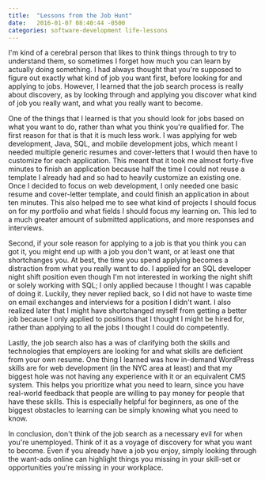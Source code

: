 ```yaml
---
title:  "Lessons from the Job Hunt"
date:   2016-01-07 08:40:44 -0500
categories: software-development life-lessons
---
```

I'm kind of a cerebral person that likes to think things through to try to understand them, so sometimes I forget how much you can learn by actually doing something. I had always thought that you're supposed to figure out exactly what kind of job you want first, before looking for and applying to jobs. However, I learned that the job search process is really about discovery, as by looking through and applying you discover what kind of job you really want, and what you really want to become.

One of the things that I learned is that you should look for jobs based on what you want to do, rather than what you think you're qualified for. The first reason for that is that it is much less work. I was applying for web development, Java, SQL, and mobile development jobs, which meant I needed multiple generic resumes and cover-letters that I would then have to customize for each application. This meant that it took me almost forty-five minutes to finish an application because half the time I could not reuse a template I already had and so had to heavily customize an existing one. Once I decided to focus on web development, I only needed one basic resume and cover-letter template, and could finish an application in about ten minutes. This also helped me to see what kind of projects I should focus on for my portfolio and what fields I should focus my learning on. This led to a much greater amount of submitted applications, and more responses and interviews.

Second, if your sole reason for applying to a job is that you think you can got it, you might end up with a job you don't want, or at least one that shortchanges you. At best, the time you spend applying becomes a distraction from what you really want to do. I applied for an SQL developer night shift position even though I'm not interested in working the night shift or solely working with SQL; I only applied because I thought I was capable of doing it. Luckily, they never replied back, so I did not have to waste time on email exchanges and interviews for a position I didn't want. I also realized later that I might have shortchanged myself from getting a better job because I only applied to positions that I thought I might be hired for, rather than applying to all the jobs I thought I could do competently.

Lastly, the job search also has a was of clarifying both the skills and technologies that employers are looking for and what skills are deficient from your own resume. One thing I learned was how in-demand WordPress skills are for web development (in the NYC area at least) and that my biggest hole was not having any experience with it or an equivalent CMS system. This helps you prioritize what you need to learn, since you have real-world feedback that people are willing to pay money for people that have these skills. This is especially helpful for beginners, as one of the biggest obstacles to learning can be simply knowing what you need to know.

In conclusion, don't think of the job search as a necessary evil for when you're unemployed. Think of it as a voyage of discovery for what you want to become. Even if you already have a job you enjoy, simply looking through the want-ads online can highlight things you missing in your skill-set or opportunities you're missing in your workplace. 